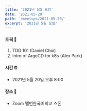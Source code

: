 ```yaml
---
title: '2021년 5월 모임'
date: '2021-05-20'
path: '/meetups/2021-05-20/'
excerpt: '2021년 5월 모임'
---
```


#### 토픽 🚀

1. TDD 101 (Daniel Choi)
2. Intro of ArgoCD for k8s (Alex Park)
#### 시간 ⏰

- 2021년 5월 20일 오후 8:00

#### 장소 ‍🚶

- Zoom 멜번한국어학교 스폰


